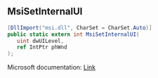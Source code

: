 ## MsiSetInternalUI

```csharp
[DllImport("msi.dll", CharSet = CharSet.Auto)]
public static extern int MsiSetInternalUI(
   uint dwUILevel,
   ref IntPtr phWnd
);
```

Microsoft documentation: [Link](https://docs.microsoft.com/en-us/windows/win32/api/msi/nf-msi-msisetinternalui)
